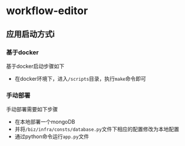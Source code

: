 # workflow-editor

## 应用启动方式i

### 基于docker

基于docker启动步骤如下
- 在docker环境下，进入`/scripts`目录，执行`make`命令即可

### 手动部署

手动部署需要如下步骤
- 在本地部署一个mongoDB
- 并将`/biz/infra/consts/database.py`文件下相应的配置修改为本地配置
- 通过python命令运行`app.py`文件